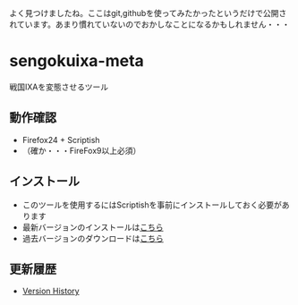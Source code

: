 よく見つけましたね。ここはgit,githubを使ってみたかったというだけで公開されています。あまり慣れていないのでおかしなことになるかもしれません・・・

sengokuixa-meta
===============

戦国IXAを変態させるツール

動作確認
--------

* Firefox24 + Scriptish
* （確か・・・FireFox9以上必須）

インストール
------------

* このツールを使用するにはScriptishを事前にインストールしておく必要があります
* 最新バージョンのインストールは[こちら](https://raw.github.com/metameta/sengokuixa-meta/master/sengokuixa-meta.user.js)
* 過去バージョンのダウンロードは[こちら](https://github.com/metameta/sengokuixa-meta/releases)

更新履歴
--------

* [Version History](https://github.com/metameta/sengokuixa-meta/wiki/Version-History)
